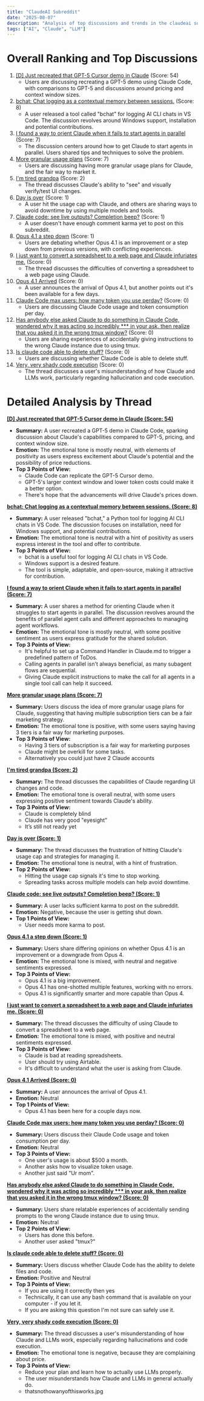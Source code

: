 ```yaml
---
title: "ClaudeAI Subreddit"
date: "2025-08-07"
description: "Analysis of top discussions and trends in the claudeai subreddit"
tags: ["AI", "Claude", "LLM"]
---
```


# Overall Ranking and Top Discussions
1.  [[D] Just recreated that GPT-5 Cursor demo in Claude](https://www.reddit.com/r/ClaudeAI/comments/1mk7plb/just_recreated_that_gpt5_cursor_demo_in_claude/) (Score: 54)
    *   Users are discussing recreating a GPT-5 demo using Claude Code, with comparisons to GPT-5 and discussions around pricing and context window sizes.
2.  [bchat: Chat logging as a contextual memory between sessions.](https://www.reddit.com/gallery/1mk3o4o) (Score: 8)
    *   A user released a tool called "bchat" for logging AI CLI chats in VS Code. The discussion revolves around Windows support, installation and potential contributions.
3.  [I found a way to orient Claude when it fails to start agents in parallel](https://www.reddit.com/r/ClaudeAI/comments/1mk3bpk/i_found_a_way_to_orient_claude_when_it_fails_to/) (Score: 7)
    *   The discussion centers around how to get Claude to start agents in parallel. Users shared tips and techniques to solve the problem.
4.  [More granular usage plans](https://www.reddit.com/r/ClaudeAI/comments/1mk4mb2/more_granular_usage_plans/) (Score: 7)
    *   Users are discussing having more granular usage plans for Claude, and the fair way to market it.
5.  [I'm tired grandpa](https://i.redd.it/mz9lfpz06mhf1.png) (Score: 2)
    *   The thread discusses Claude's ability to "see" and visually verify/test UI changes.
6.  [Day is over](https://www.reddit.com/r/ClaudeAI/comments/1mk4qgr/day_is_over/) (Score: 1)
    *   A user hit the usage cap with Claude, and others are sharing ways to avoid downtime by using multiple models and tools.
7.  [Claude code: see live outputs? Completion beep?](https://www.reddit.com/r/ClaudeAI/comments/1mk5qse/claude_code_see_live_outputs_completion_beep/) (Score: 1)
    *   A user doesn't have enough comment karma yet to post on this subreddit.
8.  [Opus 4.1 a step down](https://www.reddit.com/r/ClaudeAI/comments/1mk7ntm/opus_41_a_step_down/) (Score: 1)
    *   Users are debating whether Opus 4.1 is an improvement or a step down from previous versions, with conflicting experiences.
9.  [I just want to convert a spreadsheet to a web page and Claude infuriates me.](https://i.redd.it/dfwsj8zt1nhf1.png) (Score: 0)
    *   The thread discusses the difficulties of converting a spreadsheet to a web page using Claude.
10. [Opus 4.1 Arrived](https://i.redd.it/enotz2b6mnhf1.png) (Score: 0)
    *   A user announces the arrival of Opus 4.1, but another points out it's been available for a few days.
11. [Claude Code max users: how many token you use perday?](https://www.reddit.com/r/ClaudeAI/comments/1mk0m59/claude_code_max_users_how_many_token_you_use/) (Score: 0)
    *   Users are discussing Claude Code usage and token consumption per day.
12. [Has anybody else asked Claude to do something in Claude Code, wondered why it was acting so incredibly *** in your ask, then realize that you asked it in the wrong tmux window?](https://www.reddit.com/r/ClaudeAI/comments/1mk6txb/has_anybody_else_asked_claude_to_do_something_in/) (Score: 0)
    *   Users are sharing experiences of accidentally giving instructions to the wrong Claude instance due to using tmux.
13. [Is claude code able to delete stuff?](https://www.reddit.com/r/ClaudeAI/comments/1mk7in5/is_claude_code_able_to_delete_stuff/) (Score: 0)
    *   Users are discussing whether Claude Code is able to delete stuff.
14. [Very, very shady code execution](https://www.reddit.com/r/ClaudeAI/comments/1mk7jkk/very_very_shady_code_execution/) (Score: 0)
    *   The thread discusses a user's misunderstanding of how Claude and LLMs work, particularly regarding hallucination and code execution.

# Detailed Analysis by Thread
**[ [D] Just recreated that GPT-5 Cursor demo in Claude (Score: 54)](https://www.reddit.com/r/ClaudeAI/comments/1mk7plb/just_recreated_that_gpt5_cursor_demo_in_claude/)**
*   **Summary:** A user recreated a GPT-5 demo in Claude Code, sparking discussion about Claude's capabilities compared to GPT-5, pricing, and context window size.
*   **Emotion:** The emotional tone is mostly neutral, with elements of positivity as users express excitement about Claude's potential and the possibility of price reductions.
*   **Top 3 Points of View:**
    *   Claude Code can replicate the GPT-5 Cursor demo.
    *   GPT-5's larger context window and lower token costs could make it a better option.
    *   There's hope that the advancements will drive Claude's prices down.

**[bchat: Chat logging as a contextual memory between sessions. (Score: 8)](https://www.reddit.com/gallery/1mk3o4o)**
*   **Summary:** A user released "bchat," a Python tool for logging AI CLI chats in VS Code. The discussion focuses on installation, need for Windows support, and potential contributions.
*   **Emotion:** The emotional tone is neutral with a hint of positivity as users express interest in the tool and offer to contribute.
*   **Top 3 Points of View:**
    *   bchat is a useful tool for logging AI CLI chats in VS Code.
    *   Windows support is a desired feature.
    *   The tool is simple, adaptable, and open-source, making it attractive for contribution.

**[I found a way to orient Claude when it fails to start agents in parallel (Score: 7)](https://www.reddit.com/r/ClaudeAI/comments/1mk3bpk/i_found_a_way_to_orient_claude_when_it_fails_to/)**
*   **Summary:** A user shares a method for orienting Claude when it struggles to start agents in parallel. The discussion revolves around the benefits of parallel agent calls and different approaches to managing agent workflows.
*   **Emotion:** The emotional tone is mostly neutral, with some positive sentiment as users express gratitude for the shared solution.
*   **Top 3 Points of View:**
    *   It's helpful to set up a Command Handler in Claude.md to trigger a predefined pattern of ToDos.
    *   Calling agents in parallel isn't always beneficial, as many subagent flows are sequential.
    *   Giving Claude explicit instructions to make the call for all agents in a single tool call can help it succeed.

**[More granular usage plans (Score: 7)](https://www.reddit.com/r/ClaudeAI/comments/1mk4mb2/more_granular_usage_plans/)**
*   **Summary:** Users discuss the idea of more granular usage plans for Claude, suggesting that having multiple subscription tiers can be a fair marketing strategy.
*   **Emotion:** The emotional tone is positive, with some users saying having 3 tiers is a fair way for marketing purposes.
*   **Top 3 Points of View:**
    *   Having 3 tiers of subscription is a fair way for marketing purposes
    *   Claude might be overkill for some tasks.
    *   Alternatively you could just have 2 Claude accounts

**[I'm tired grandpa (Score: 2)](https://i.redd.it/mz9lfpz06mhf1.png)**
*   **Summary:** The thread discusses the capabilities of Claude regarding UI changes and code.
*   **Emotion:** The emotional tone is overall neutral, with some users expressing positive sentiment towards Claude's ability.
*   **Top 3 Points of View:**
    *   Claude is completely blind
    *   Claude has very good "eyesight"
    *   It’s still not ready yet

**[Day is over (Score: 1)](https://www.reddit.com/r/ClaudeAI/comments/1mk4qgr/day_is_over/)**
*   **Summary:** The thread discusses the frustration of hitting Claude's usage cap and strategies for managing it.
*   **Emotion:** The emotional tone is neutral, with a hint of frustration.
*   **Top 2 Points of View:**
    *   Hitting the usage cap signals it's time to stop working.
    *   Spreading tasks across multiple models can help avoid downtime.

**[Claude code: see live outputs? Completion beep? (Score: 1)](https://www.reddit.com/r/ClaudeAI/comments/1mk5qse/claude_code_see_live_outputs_completion_beep/)**
*   **Summary:** A user lacks sufficient karma to post on the subreddit.
*   **Emotion:** Negative, because the user is getting shut down.
*   **Top 1 Points of View:**
    *   User needs more karma to post.

**[Opus 4.1 a step down (Score: 1)](https://www.reddit.com/r/ClaudeAI/comments/1mk7ntm/opus_41_a_step_down/)**
*   **Summary:** Users share differing opinions on whether Opus 4.1 is an improvement or a downgrade from Opus 4.
*   **Emotion:** The emotional tone is mixed, with neutral and negative sentiments expressed.
*   **Top 3 Points of View:**
    *   Opus 4.1 is a big improvement.
    *   Opus 4.1 has one-shotted multiple features, working with no errors.
    *   Opus 4.1 is significantly smarter and more capable than Opus 4.

**[I just want to convert a spreadsheet to a web page and Claude infuriates me. (Score: 0)](https://i.redd.it/dfwsj8zt1nhf1.png)**
*   **Summary:** The thread discusses the difficulty of using Claude to convert a spreadsheet to a web page.
*   **Emotion:** The emotional tone is mixed, with positive and neutral sentiments expressed.
*   **Top 3 Points of View:**
    *   Claude is bad at reading spreadsheets.
    *   User should try using Airtable.
    *   It's difficult to understand what the user is asking from Claude.

**[Opus 4.1 Arrived (Score: 0)](https://i.redd.it/enotz2b6mnhf1.png)**
*   **Summary:** A user announces the arrival of Opus 4.1.
*   **Emotion:** Neutral
*   **Top 1 Points of View:**
    *   Opus 4.1 has been here for a couple days now.

**[Claude Code max users: how many token you use perday? (Score: 0)](https://www.reddit.com/r/ClaudeAI/comments/1mk0m59/claude_code_max_users_how_many_token_you_use/)**
*   **Summary:** Users discuss their Claude Code usage and token consumption per day.
*   **Emotion:** Neutral
*   **Top 3 Points of View:**
    *   One user's usage is about $500 a month.
    *   Another asks how to visualize token usage.
    *   Another just said "Ur mom".

**[Has anybody else asked Claude to do something in Claude Code, wondered why it was acting so incredibly *** in your ask, then realize that you asked it in the wrong tmux window? (Score: 0)](https://www.reddit.com/r/ClaudeAI/comments/1mk6txb/has_anybody_else_asked_claude_to_do_something_in/)**
*   **Summary:** Users share relatable experiences of accidentally sending prompts to the wrong Claude instance due to using tmux.
*   **Emotion:** Neutral
*   **Top 2 Points of View:**
    *   Users has done this before.
    *   Another user asked "tmux?"

**[Is claude code able to delete stuff? (Score: 0)](https://www.reddit.com/r/ClaudeAI/comments/1mk7in5/is_claude_code_able_to_delete_stuff/)**
*   **Summary:** Users discuss whether Claude Code has the ability to delete files and code.
*   **Emotion:** Positive and Neutral
*   **Top 3 Points of View:**
    *   If you are using it correctly then yes
    *   Technically, it can use any bash command that is available on your computer - if you let it.
    *   If you are asking this question I'm not sure can safely use it.

**[Very, very shady code execution (Score: 0)](https://www.reddit.com/r/ClaudeAI/comments/1mk7jkk/very_very_shady_code_execution/)**
*   **Summary:** The thread discusses a user's misunderstanding of how Claude and LLMs work, especially regarding hallucinations and code execution.
*   **Emotion:** The emotional tone is negative, because they are complaining about price.
*   **Top 3 Points of View:**
    *   Reduce your plan and learn how to actually use LLMs properly.
    *   The user misunderstands how Claude and LLMs in general actually do.
    *   thatsnothowanyofthisworks.jpg
